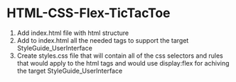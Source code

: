 # HTML-CSS-Flex-TicTacToe
1. Add index.html file with html structure
2. Add to index.html all the needed tags to support the target StyleGuide_UserInterface
3. Create styles.css file that will contain all of the css selectors and rules 
that would apply to the html tags and would use display:flex for achiving the target StyleGuide_UserInterface